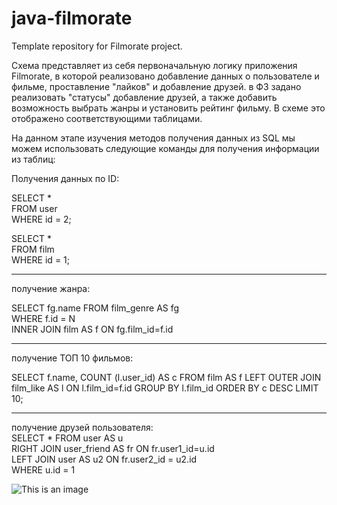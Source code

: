 # java-filmorate
Template repository for Filmorate project.

Схема представляет из себя первоначальную логику приложения Filmorate, в которой реализовано добавление данных о пользователе и фильме, проставление "лайков" и добавление друзей. в ФЗ задано реализовать "статусы" добавление друзей, а также добавить возможность выбрать жанры и установить рейтинг фильму.
В схеме это отображено соответствующими таблицами.

На данном этапе изучения методов получения данных из SQL мы можем использовать следующие команды для получения информации из таблиц:

Получения данных по ID:

SELECT *  
FROM user  
WHERE id = 2;  


SELECT *  
FROM film  
WHERE id = 1;  

---------------------------

получение жанра:

SELECT fg.name
FROM film_genre AS fg  
WHERE f.id = N  
INNER JOIN film AS f ON fg.film_id=f.id  

---------------------------

получение ТОП 10 фильмов:

SELECT f.name,
COUNT (l.user_id) AS c
FROM film AS f
LEFT OUTER JOIN film_like AS l ON l.film_id=f.id
GROUP BY l.film_id
ORDER BY c DESC
LIMIT 10;

---------------------------

получение друзей пользователя:  
SELECT * 
FROM user AS u  
RIGHT JOIN  user_friend AS fr ON fr.user1_id=u.id  
LEFT JOIN user AS u2 ON fr.user2_id = u2.id  
WHERE u.id = 1

![This is an image](https://github.com/LevKlimenko/java-filmorate/blob/main/Sprint11SchemeWithRate.png?raw=true)
